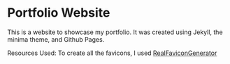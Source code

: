 # Portfolio Website
This is a website to showcase my portfolio. It was created using Jekyll, the minima theme, and Github Pages. 

Resources Used:
To create all the favicons, I used [RealFaviconGenerator](https://realfavicongenerator.net/)
